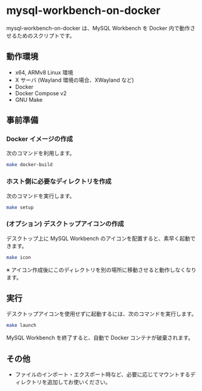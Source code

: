 # mysql-workbench-on-docker

mysql-workbench-on-docker は、MySQL Workbench を Docker 内で動作させるためのスクリプトです。


## 動作環境

* x64, ARMv8 Linux 環境
* X サーバ (Wayland 環境の場合、XWayland など)
* Docker
* Docker Compose v2
* GNU Make


## 事前準備


### Docker イメージの作成

次のコマンドを利用します。

```sh
make docker-build
```


### ホスト側に必要なディレクトリを作成

次のコマンドを実行します。

```sh
make setup
```


### (オプション) デスクトップアイコンの作成

デスクトップ上に MySQL Workbench のアイコンを配置すると、素早く起動できます。

```sh
make icon
```

※ アイコン作成後にこのディレクトリを別の場所に移動させると動作しなくなります。


## 実行

デスクトップアイコンを使用せずに起動するには、次のコマンドを実行します。

```sh
make launch
```

MySQL Workbench を終了すると、自動で Docker コンテナが破棄されます。


## その他
* ファイルのインポート・エクスポート時など、必要に応じてマウントするディレクトリを追加してお使いください。
